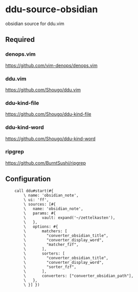 # ddu-source-obsidian

obsidian source for ddu.vim

## Required

### denops.vim

https://github.com/vim-denops/denops.vim

### ddu.vim

https://github.com/Shougo/ddu.vim

### ddu-kind-file

https://github.com/Shougo/ddu-kind-file

### ddu-kind-word

https://github.com/Shougo/ddu-kind-word

### ripgrep

https://github.com/BurntSushi/ripgrep

## Configuration

```vim
	call ddu#start(#{
		\ name: 'obsidian_note',
		\ ui: 'ff',
		\ sources: [#{
		\   name: 'obsidian_note',
		\   params: #{
		\       vault: expand('~/zettelkasten'),
		\   },
		\   options: #{
		\       matchers: [
		\         "converter_obsidian_title",
		\         "converter_display_word",
		\         "matcher_fzf",
		\       ],
		\       sorters: [
		\         "converter_obsidian_title",
		\         "converter_display_word",
		\         "sorter_fzf",
		\       ],
		\       converters: ["converter_obsidian_path"],
		\   },
		\ }] })
```

